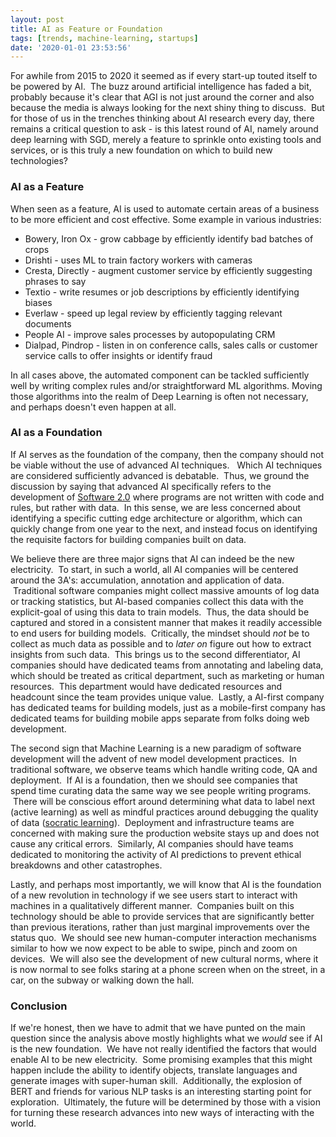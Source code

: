 ```yaml
---
layout: post
title: AI as Feature or Foundation
tags: [trends, machine-learning, startups]
date: '2020-01-01 23:53:56'
---
```


For awhile from 2015 to 2020 it seemed as if every start-up touted itself to be powered by AI. &nbsp;The buzz around artificial intelligence has faded a bit, probably because it's clear that AGI is not just around the corner and also because the media is always looking for the next shiny thing to discuss. &nbsp;But for those of us in the trenches thinking about AI research every day, there remains a critical question to ask - is this latest round of AI, namely around deep learning with SGD, merely a feature to sprinkle onto existing tools and services, or is this truly a new foundation on which to build new technologies?

### AI as a Feature
<!--kg-card-begin: markdown-->

When seen as a feature, AI is used to automate certain areas of a business to be more efficient and cost effective. Some example in various industries:

- Bowery, Iron Ox - grow cabbage by efficiently identify bad batches of crops
- Drishti - uses ML to train factory workers with cameras
- Cresta, Directly - augment customer service by efficiently suggesting phrases to say
- Textio - write resumes or job descriptions by efficiently identifying biases
- Everlaw - speed up legal review by efficiently tagging relevant documents
- People AI - improve sales processes by autopopulating CRM
- Dialpad, Pindrop - listen in on conference calls, sales calls or customer service calls to offer insights or identify fraud

In all cases above, the automated component can be tackled sufficiently well by writing complex rules and/or straightforward ML algorithms. Moving those algorithms into the realm of Deep Learning is often not necessary, and perhaps doesn't even happen at all.

<!--kg-card-end: markdown-->
### AI as a Foundation

If AI serves as the foundation of the company, then the company should not be viable without the use of advanced AI techniques. &nbsp; Which AI techniques are considered sufficiently advanced is debatable. &nbsp;Thus, we ground the discussion by saying that advanced AI specifically refers to the development of [Software 2.0](https://medium.com/@karpathy/software-2-0-a64152b37c35) where programs are not written with code and rules, but rather with data. &nbsp;In this sense, we are less concerned about identifying a specific cutting edge architecture or algorithm, which can quickly change from one year to the next, and instead focus on identifying the requisite factors for building companies built on data.

We believe there are three major signs that AI can indeed be the new electricity. &nbsp;To start, in such a world, all AI companies will be centered around the 3A's: accumulation, annotation and application of data. &nbsp;Traditional software companies might collect massive amounts of log data or tracking statistics, but AI-based companies collect this data with the explicit-goal of using this data to train models. &nbsp;Thus, the data should be captured and stored in a consistent manner that makes it readily accessible to end users for building models. &nbsp;Critically, the mindset should _not_ be to collect as much data as possible and to _later on_ figure out how to extract insights from such data. &nbsp;This brings us to the second differentiator, AI companies should have dedicated teams from annotating and labeling data, which should be treated as critical department, such as marketing or human resources. &nbsp;This department would have dedicated resources and headcount since the team provides unique value. &nbsp;Lastly, a AI-first company has dedicated teams for building models, just as a mobile-first company has dedicated teams for building mobile apps separate from folks doing web development.

The second sign that Machine Learning is a new paradigm of software development will the advent of new model development practices. &nbsp;In traditional software, we observe teams which handle writing code, QA and deployment. &nbsp;If AI is a foundation, then we should see companies that spend time curating data the same way we see people writing programs. &nbsp;There will be conscious effort around determining what data to label next (active learning) as well as mindful practices around debugging the quality of data ([socratic learning](https://hazyresearch.github.io/snorkel/blog/socratic_learning.html)). &nbsp;Deployment and infrastructure teams are concerned with making sure the production website stays up and does not cause any critical errors. &nbsp;Similarly, AI companies should have teams dedicated to monitoring the activity of AI predictions to prevent ethical breakdowns and other catastrophes. &nbsp;

Lastly, and perhaps most importantly, we will know that AI is the foundation of a new revolution in technology if we see users start to interact with machines in a qualitatively different manner. &nbsp;Companies built on this technology should be able to provide services that are significantly better than previous iterations, rather than just marginal improvements over the status quo. &nbsp;We should see new human-computer interaction mechanisms similar to how we now expect to be able to swipe, pinch and zoom on devices. &nbsp;We will also see the development of new cultural norms, where it is now normal to see folks staring at a phone screen when on the street, in a car, on the subway or walking down the hall. &nbsp;

### Conclusion

If we're honest, then we have to admit that we have punted on the main question since the analysis above mostly highlights what we _would_ see if AI is the new foundation. &nbsp;We have not really identified the factors that would enable AI to be new electricity. &nbsp;Some promising examples that this might happen include the ability to identify objects, translate languages and generate images with super-human skill. &nbsp;Additionally, the explosion of BERT and friends for various NLP tasks is an interesting starting point for exploration. &nbsp;Ultimately, the future will be determined by those with a vision for turning these research advances into new ways of interacting with the world.

